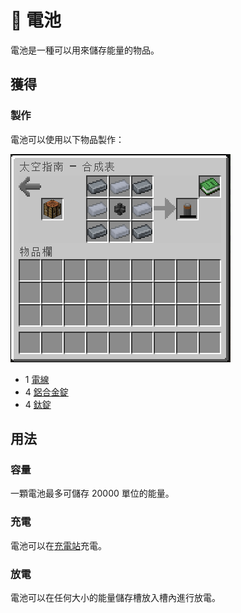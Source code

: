 # 🚩 電池

電池是一種可以用來儲存能量的物品。

## 獲得

### 製作

電池可以使用以下物品製作：

![](<../.gitbook/assets/image (245).png>)

* 1 [電線](../item-1/old/Wire.md)
* 4 [鋁合金錠](aluminium-alloy-ingot.md)
* 4 [鈦錠](titanium-ingot.md)

## 用法

### 容量

一顆電池最多可儲存 20000 單位的能量。

### 充電

電池可以在[充電站](Charging-Station.md)充電。

### 放電

電池可以在任何大小的能量儲存槽放入槽內進行放電。
